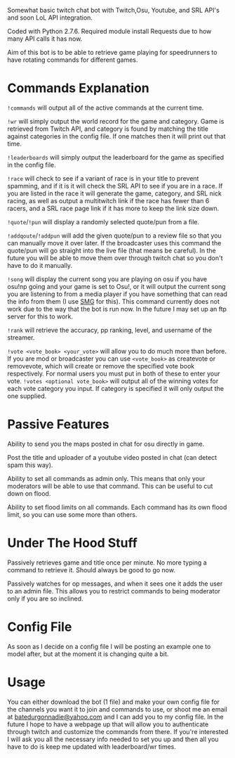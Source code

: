 Somewhat basic twitch chat bot with Twitch,Osu, Youtube, and SRL API's and soon LoL API integration.

Coded with Python 2.7.6.  Required module install Requests due to how many API calls it has now.

Aim of this bot is to be able to retrieve game playing for speedrunners to have rotating commands for different games.

Commands Explanation
====================
`!commands` will output all of the active commands at the current time.

`!wr` will simply output the world record for the game and category.  Game is retrieved from Twitch API, and category is found by matching the title against categories in the config file.  If one matches then it will print out that time.

`!leaderboards` will simply output the leaderboard for the game as specified in the config file.

`!race` will check to see if a variant of race is in your title to prevent spamming, and if it is it will check the SRL API to see if you are in a race.  If you are listed in the race it will generate the game, category, and SRL nick racing, as well as output a multitwitch link if the race has fewer than 6 racers, and a SRL race page link if it has more to keep the link size down.

`!quote`/`!pun` will display a randomly selected quote/pun from a file.

`!addqoute`/`!addpun` will add the given quote/pun to a review file so that you can manually move it over later.  If the broadcaster uses this command the quote/pun will go straight into the live file (that means be careful).  In the future you will be able to move them over through twitch chat so you don't have to do it manually.

`!song` will display the current song you are playing on osu if you have osu!np going and your game is set to Osu!, or it will output the current song you are listening to from a media player if you have something that can read the info from them (I use [SMG](http://obsproject.com/forum/threads/smg-now-playing.12744/) for this).  This command currently does not work due to the way that the bot is run now.  In the future I may set up an ftp server for this to work.

`!rank` will retrieve the accuracy, pp ranking, level, and username of the streamer.

`!vote <vote_book> <your_vote>` will allow you to do much more than before.  If you are mod or broadcaster you can use `<vote_book>` as createvote or removevote, which will create or remove the specified vote book respectively.  For normal users you must put in both of these to enter your vote.
`!votes <optional vote_book>` will output all of the winning votes for each vote category you input.  If category is specified it will only output the one supplied.


Passive Features
================
Ability to send you the maps posted in chat for osu directly in game.

Post the title and uploader of a youtube video posted in chat (can detect spam this way).

Ability to set all commands as admin only.  This means that only your moderators will be able to use that command.  This can be useful to cut down on flood.

Ability to set flood limits on all commands.  Each command has its own flood limit, so you can use some more than others.

Under The Hood Stuff
====================
Passively retrieves game and title once per minute.  No more typing a command to retrieve it.  Should always be good to go now.

Passively watches for op messages, and when it sees one it adds the user to an admin file.  This allows you to restrict commands to being moderator only if you are so inclined.

Config File
===========
As soon as I decide on a config file I will be posting an example one to model after, but at the moment it is changing quite a bit.

Usage
=====
You can either download the bot (1 file) and make your own config file for the channels you want it to join and commands to use, or shoot me an email at batedurgonnadie@yahoo.com and I can add you to my config file.  In the future I hope to have a webpage up that will allow you to authenticate through twitch and customize the commands from there.  If you're interested I will ask you all the necessary info needed to set you up and then all you have to do is keep me updated with leaderboard/wr times.